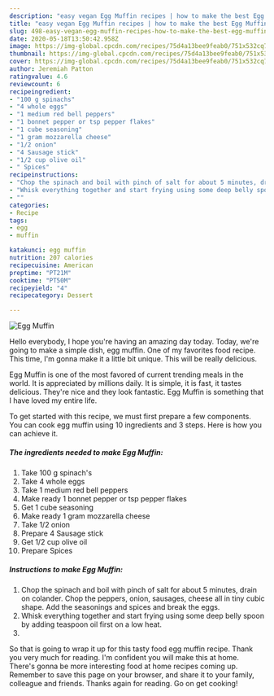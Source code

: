 ```yaml
---
description: "easy vegan Egg Muffin recipes | how to make the best Egg Muffin"
title: "easy vegan Egg Muffin recipes | how to make the best Egg Muffin"
slug: 498-easy-vegan-egg-muffin-recipes-how-to-make-the-best-egg-muffin
date: 2020-05-18T13:50:42.958Z
image: https://img-global.cpcdn.com/recipes/75d4a13bee9feab0/751x532cq70/egg-muffin-recipe-main-photo.jpg
thumbnail: https://img-global.cpcdn.com/recipes/75d4a13bee9feab0/751x532cq70/egg-muffin-recipe-main-photo.jpg
cover: https://img-global.cpcdn.com/recipes/75d4a13bee9feab0/751x532cq70/egg-muffin-recipe-main-photo.jpg
author: Jeremiah Patton
ratingvalue: 4.6
reviewcount: 6
recipeingredient:
- "100 g spinachs"
- "4 whole eggs"
- "1 medium red bell peppers"
- "1 bonnet pepper or tsp pepper flakes"
- "1 cube seasoning"
- "1 gram mozzarella cheese"
- "1/2 onion"
- "4 Sausage stick"
- "1/2 cup olive oil"
- " Spices"
recipeinstructions:
- "Chop the spinach and boil with pinch of salt for about 5 minutes, drain on colander. Chop the peppers, onion, sausages, cheese all in tiny cubic shape. Add the seasonings and spices and break the eggs."
- "Whisk everything together and start frying using some deep belly spoon by adding teaspoon oil first on a low heat."
- ""
categories:
- Recipe
tags:
- egg
- muffin

katakunci: egg muffin 
nutrition: 207 calories
recipecuisine: American
preptime: "PT21M"
cooktime: "PT50M"
recipeyield: "4"
recipecategory: Dessert

---
```



![Egg Muffin](https://img-global.cpcdn.com/recipes/75d4a13bee9feab0/751x532cq70/egg-muffin-recipe-main-photo.jpg)

Hello everybody, I hope you're having an amazing day today. Today, we're going to make a simple dish, egg muffin. One of my favorites food recipe. This time, I'm gonna make it a little bit unique. This will be really delicious.



Egg Muffin is one of the most favored of current trending meals in the world. It is appreciated by millions daily. It is simple, it is fast, it tastes delicious. They're nice and they look fantastic. Egg Muffin is something that I have loved my entire life.


To get started with this recipe, we must first prepare a few components. You can cook egg muffin using 10 ingredients and 3 steps. Here is how you can achieve it.

<!--inarticleads1-->

##### The ingredients needed to make Egg Muffin:

1. Take 100 g spinach&#39;s
1. Take 4 whole eggs
1. Take 1 medium red bell peppers
1. Make ready 1 bonnet pepper or tsp pepper flakes
1. Get 1 cube seasoning
1. Make ready 1 gram mozzarella cheese
1. Take 1/2 onion
1. Prepare 4 Sausage stick
1. Get 1/2 cup olive oil
1. Prepare  Spices




<!--inarticleads2-->

##### Instructions to make Egg Muffin:

1. Chop the spinach and boil with pinch of salt for about 5 minutes, drain on colander. Chop the peppers, onion, sausages, cheese all in tiny cubic shape. Add the seasonings and spices and break the eggs.
1. Whisk everything together and start frying using some deep belly spoon by adding teaspoon oil first on a low heat.
1. 




So that is going to wrap it up for this tasty food egg muffin recipe. Thank you very much for reading. I'm confident you will make this at home. There's gonna be more interesting food at home recipes coming up. Remember to save this page on your browser, and share it to your family, colleague and friends. Thanks again for reading. Go on get cooking!
